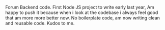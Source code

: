 Forum Backend code.
 First Node JS project to write early last year, Am happy to push it  because  when i look at the codebase i always feel good that am more more better now. No boilerplate code, am now writing clean and reusable code.
 Kudos to me.
 
 









